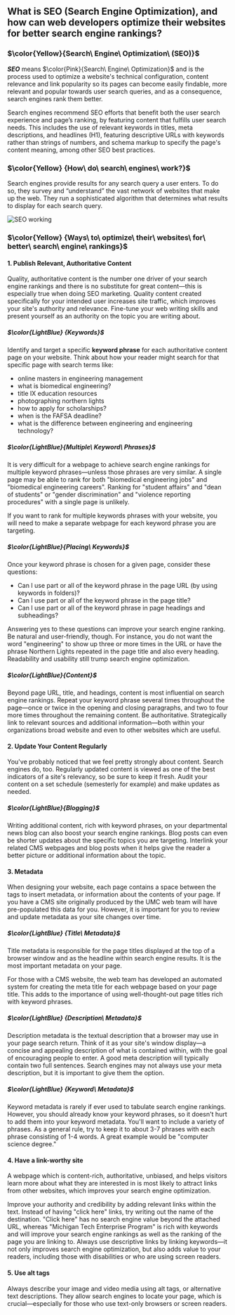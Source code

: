## What is SEO (Search Engine Optimization), and how can web developers optimize their websites for better search engine rankings?

### $\color{Yellow}{Search\ Engine\ Optimization\ (SEO)}$

**_SEO_** means $\color{Pink}{Search\ Engine\ Optimization}$ and is the process used to optimize a website's technical configuration, content relevance and link popularity so its pages can become easily findable, more relevant and popular towards user search queries, and as a consequence, search engines rank them better.

Search engines recommend SEO efforts that benefit both the user search experience and page’s ranking, by featuring content that fulfills user search needs. This includes the use of relevant keywords in titles, meta descriptions, and headlines (H1), featuring descriptive URLs with keywords rather than strings of numbers, and schema markup to specify the page's content meaning, among other SEO best practices.

### $\color{Yellow} {How\ do\ search\ engines\ work?}$

Search engines provide results for any search query a user enters. To do so, they survey and “understand” the vast network of websites that make up the web. They run a sophisticated algorithm that determines what results to display for each search query.

![SEO working](https://github.com/pesto-students/team-nitish-jha-Sukanya3096/assets/49310523/d43a9939-a54b-4737-88ee-8f0b587b0add)

### $\color{Yellow} {Ways\ to\ optimize\ their\ websites\ for\ better\ search\ engine\ rankings}$

#### 1. Publish Relevant, Authoritative Content

Quality, authoritative content is the number one driver of your search engine rankings and there is no substitute for great content—this is especially true when doing SEO marketing. Quality content created specifically for your intended user increases site traffic, which improves your site's authority and relevance. Fine-tune your web writing skills and present yourself as an authority on the topic you are writing about.

##### $\color{LightBlue} {Keywords}$

Identify and target a specific **keyword phrase** for each authoritative content page on your website. Think about how your reader might search for that specific page with search terms like:

- online masters in engineering management
- what is biomedical engineering?
- title IX education resources
- photographing northern lights
- how to apply for scholarships?
- when is the FAFSA deadline?
- what is the difference between engineering and engineering technology?

##### $\color{LightBlue}{Multiple\ Keyword\ Phrases}$

It is very difficult for a webpage to achieve search engine rankings for multiple keyword phrases—unless those phrases are very similar. A single page may be able to rank for both "biomedical engineering jobs" and "biomedical engineering careers". Ranking for "student affairs" and "dean of students" or "gender discrimination" and "violence reporting procedures" with a single page is unlikely.

If you want to rank for multiple keywords phrases with your website, you will need to make a separate webpage for each keyword phrase you are targeting.

##### $\color{LightBlue}{Placing\ Keywords}$

Once your keyword phrase is chosen for a given page, consider these questions:

- Can I use part or all of the keyword phrase in the page URL (by using keywords in folders)?
- Can I use part or all of the keyword phrase in the page title?
- Can I use part or all of the keyword phrase in page headings and subheadings?

Answering yes to these questions can improve your search engine ranking. Be natural and user-friendly, though. For instance, you do not want the word "engineering" to show up three or more times in the URL or have the phrase Northern Lights repeated in the page title and also every heading. Readability and usability still trump search engine optimization.

##### $\color{LightBlue}{Content}$

Beyond page URL, title, and headings, content is most influential on search engine rankings. Repeat your keyword phrase several times throughout the page—once or twice in the opening and closing paragraphs, and two to four more times throughout the remaining content. Be authoritative. Strategically link to relevant sources and additional information—both within your organizations broad website and even to other websites which are useful.

#### 2. Update Your Content Regularly

You've probably noticed that we feel pretty strongly about content. Search engines do, too. Regularly updated content is viewed as one of the best indicators of a site's relevancy, so be sure to keep it fresh. Audit your content on a set schedule (semesterly for example) and make updates as needed.

##### $\color{LightBlue}{Blogging}$

Writing additional content, rich with keyword phrases, on your departmental news blog can also boost your search engine rankings. Blog posts can even be shorter updates about the specific topics you are targeting. Interlink your related CMS webpages and blog posts when it helps give the reader a better picture or additional information about the topic.

#### 3. Metadata

When designing your website, each page contains a space between the <head> tags to insert metadata, or information about the contents of your page. If you have a CMS site originally produced by the UMC web team will have pre-populated this data for you. However, it is important for you to review and update metadata as your site changes over time.

##### $\color{LightBlue} {Title\ Metadata}$

Title metadata is responsible for the page titles displayed at the top of a browser window and as the headline within search engine results. It is the most important metadata on your page.

For those with a CMS website, the web team has developed an automated system for creating the meta title for each webpage based on your page title. This adds to the importance of using well-thought-out page titles rich with keyword phrases.

##### $\color{LightBlue} {Description\ Metadata}$

Description metadata is the textual description that a browser may use in your page search return. Think of it as your site's window display—a concise and appealing description of what is contained within, with the goal of encouraging people to enter. A good meta description will typically contain two full sentences. Search engines may not always use your meta description, but it is important to give them the option.

##### $\color{LightBlue} {Keyword\ Metadata}$

Keyword metadata is rarely if ever used to tabulate search engine rankings. However, you should already know your keyword phrases, so it doesn't hurt to add them into your keyword metadata. You'll want to include a variety of phrases. As a general rule, try to keep it to about 3-7 phrases with each phrase consisting of 1-4 words. A great example would be "computer science degree."

#### 4. Have a link-worthy site

A webpage which is content-rich, authoritative, unbiased, and helps visitors learn more about what they are interested in is most likely to attract links from other websites, which improves your search engine optimization.

Improve your authority and credibility by adding relevant links within the text. Instead of having "click here" links, try writing out the name of the destination. "Click here" has no search engine value beyond the attached URL, whereas "Michigan Tech Enterprise Program" is rich with keywords and will improve your search engine rankings as well as the ranking of the page you are linking to. Always use descriptive links by linking keywords—it not only improves search engine optimization, but also adds value to your readers, including those with disabilities or who are using screen readers.

#### 5. Use alt tags

Always describe your image and video media using alt tags, or alternative text descriptions. They allow search engines to locate your page, which is crucial—especially for those who use text-only browsers or screen readers.
